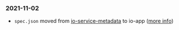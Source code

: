### 2021-11-02
- `spec.json` moved from [io-service-metadata](https://github.com/pagopa/io-services-metadata) to io-app ([more info](https://pagopa.atlassian.net/browse/IA-409))
